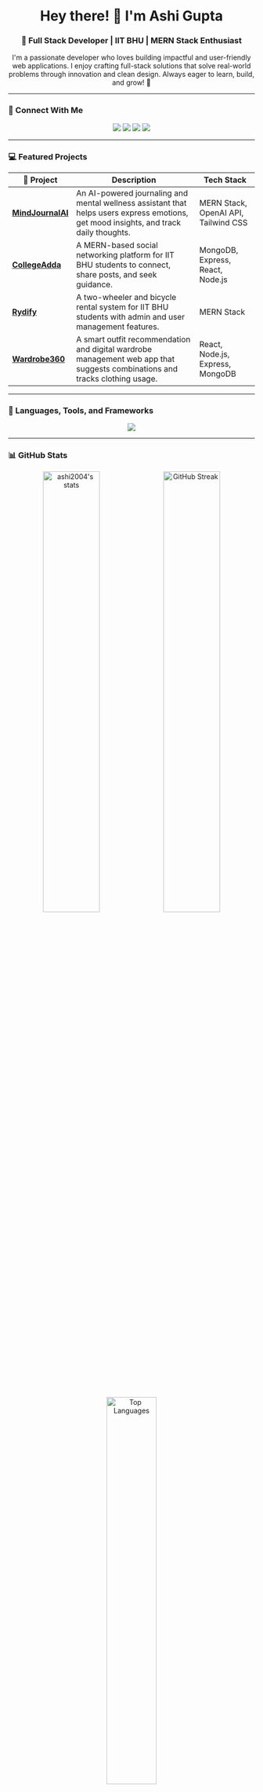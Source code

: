 

<!--
**ashi2004/ashi2004** is a ✨ _special_ ✨ repository because its `README.md` (this file) appears on your GitHub profile.

Here are some ideas to get you started:

- 🔭 I’m currently working on ...
- 🌱 I’m currently learning ...
- 👯 I’m looking to collaborate on ...
- 🤔 I’m looking for help with ...
- 💬 Ask me about ...
- 📫 How to reach me: ...
- 😄 Pronouns: ...
- ⚡ Fun fact: ...
-->

<h1 align="center">Hey there! 👋 I'm Ashi Gupta</h1>
<h3 align="center">🚀 Full Stack Developer | IIT BHU | MERN Stack Enthusiast</h3>

<p align="center">
I'm a passionate developer who loves building impactful and user-friendly web applications.  
I enjoy crafting full-stack solutions that solve real-world problems through innovation and clean design.  
Always eager to learn, build, and grow! 🌱
</p>

---

### 🤝 Connect With Me

<p align="center">
  <a href="mailto:ashi2004gupta@gmail.com"><img src="https://img.shields.io/badge/Gmail-D14836?style=for-the-badge&logo=gmail&logoColor=white"/></a>
  <a href="https://www.linkedin.com/in/ashi-gupta-4a0098250/"><img src="https://img.shields.io/badge/LinkedIn-0077B5?style=for-the-badge&logo=linkedin&logoColor=white"/></a>
  <a href="https://leetcode.com/u/agupta_25/"><img src="https://img.shields.io/badge/LeetCode-FFA116?style=for-the-badge&logo=leetcode&logoColor=white"/></a>
  <a href="https://www.instagram.com/ashi.g25/"><img src="https://img.shields.io/badge/Instagram-E4405F?style=for-the-badge&logo=instagram&logoColor=white"/></a>
</p>

---

### 💻 Featured Projects

| 🚀 Project | Description | Tech Stack |
|-------------|-------------|-------------|
| [**MindJournalAI**](https://github.com/ashi2004/MindJournalAI) | An AI-powered journaling and mental wellness assistant that helps users express emotions, get mood insights, and track daily thoughts. | MERN Stack, OpenAI API, Tailwind CSS |
| [**CollegeAdda**](https://github.com/ashi2004/CollegeAdda) | A MERN-based social networking platform for IIT BHU students to connect, share posts, and seek guidance. | MongoDB, Express, React, Node.js |
| [**Rydify**](https://github.com/ashi2004/Rydify_IITBHU) | A two-wheeler and bicycle rental system for IIT BHU students with admin and user management features. | MERN Stack |
| [**Wardrobe360**](https://github.com/ashi2004/Wardrobe360) | A smart outfit recommendation and digital wardrobe management web app that suggests combinations and tracks clothing usage. | React, Node.js, Express, MongoDB |


---

### 🧠 Languages, Tools, and Frameworks

<p align="center">
  <img src="https://skillicons.dev/icons?i=react,nodejs,express,mongodb,html,css,javascript,typescript,git,github,firebase,vscode,postman&theme=dark" />
</p>

---

### 📊 GitHub Stats

<p align="center">
  <img src="https://github-readme-stats.vercel.app/api?username=ashi2004&show_icons=true&theme=radical" alt="ashi2004's stats" width="48%"/>
  <img src="https://github-readme-streak-stats.herokuapp.com/?user=ashi2004&theme=radical" alt="GitHub Streak" width="48%"/>
</p>

<p align="center">
  <img src="https://github-readme-stats.vercel.app/api/top-langs/?username=ashi2004&layout=compact&theme=radical" alt="Top Languages" width="45%"/>
</p>

---

### 📈 Contribution Graph

<p align="center">
  <img src="https://github-readme-activity-graph.vercel.app/graph?username=ashi2004&bg_color=0D1117&color=E4E2E2&line=F85D7F&point=FFFFFF&area=true&hide_border=true" alt="Ashi's Contribution Graph" />
</p>

